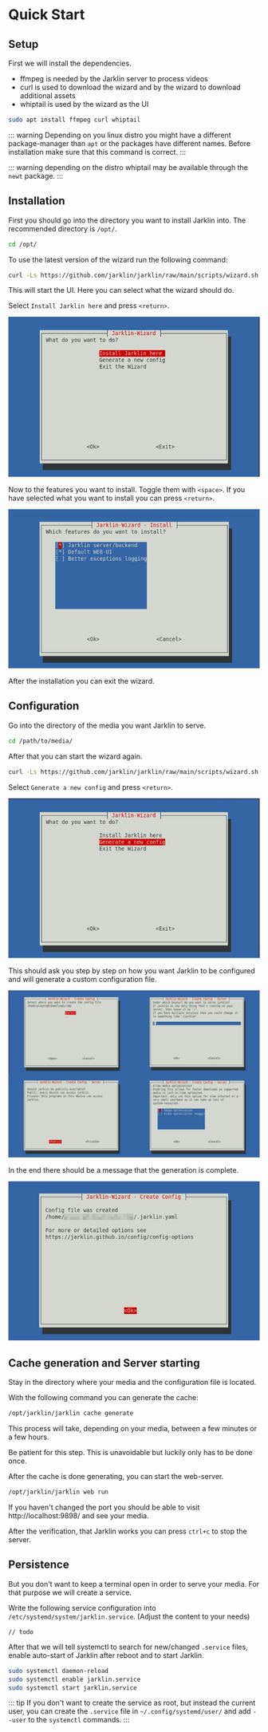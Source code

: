# Quick Start

## Setup

First we will install the dependencies.

- ffmpeg is needed by the Jarklin server to process videos
- curl is used to download the wizard and by the wizard to download additional assets
- whiptail is used by the wizard as the UI

```bash
sudo apt install ffmpeg curl whiptail
```

::: warning
Depending on you linux distro you might have a different package-manager than `apt` or the packages have different names.
Before installation make sure that this command is correct.
:::

::: warning
depending on the distro whiptail may be available through the `newt` package.
:::

## Installation

First you should go into the directory you want to install Jarklin into.
The recommended directory is `/opt/`.

```bash
cd /opt/
```

To use the latest version of the wizard run the following command:

```bash
curl -Ls https://github.com/jarklin/jarklin/raw/main/scripts/wizard.sh | bash
```

This will start the UI. Here you can select what the wizard should do.

Select `Install Jarklin here` and press `<return>`.

![](assets/wizard-main-menu-install.png)

Now to the features you want to install.
Toggle them with `<space>`.
If you have selected what you want to install you can press `<return>`.

![](assets/wizard-install-features.png)

After the installation you can exit the wizard.

## Configuration

Go into the directory of the media you want Jarklin to serve.

```bash
cd /path/to/media/
```

After that you can start the wizard again.

```bash
curl -Ls https://github.com/jarklin/jarklin/raw/main/scripts/wizard.sh | bash
```

Select `Generate a new config` and press `<return>`.

![](assets/wizard-main-menu-create-config.png)

This should ask you step by step on how you want Jarklin to be configured and will generate a custom configuration file.

![](assets/wizard-config-collection.png)

In the end there should be a message that the generation is complete.

![](assets/wizard-config-generation-complete.png)

## Cache generation and Server starting

Stay in the directory where your media and the configuration file is located.

With the following command you can generate the cache:

```bash
/opt/jarklin/jarklin cache generate
```

This process will take, depending on your media, between a few minutes or a few hours.

Be patient for this step.
This is unavoidable but luckily only has to be done once.

After the cache is done generating, you can start the web-server.

```bash
/opt/jarklin/jarklin web run
```

If you haven't changed the port you should be able to visit http://localhost:9898/ and see your media.

After the verification, that Jarklin works you can press `ctrl+c` to stop the server.

## Persistence

But you don't want to keep a terminal open in order to serve your media.
For that purpose we will create a service.

Write the following service configuration into `/etc/systemd/system/jarklin.service`.
(Adjust the content to your needs)

```service
// todo
```

After that we will tell systemctl to search for new/changed `.service` files,
enable auto-start of Jarklin after reboot and to start Jarklin.

```bash
sudo systemctl daemon-reload
sudo systemctl enable jarklin.service
sudo systemctl start jarklin.service
```

::: tip
If you don't want to create the service as root, but instead the current user,
you can create the `.service` file in `~/.config/systemd/user/` and add `--user` to the `systemctl` commands.
:::
